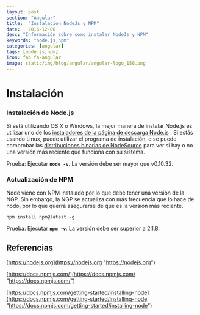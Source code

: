 ```yaml
---
layout: post
section: "Angular"
title:  "Instalacion NodeJs y NPM"
date:   2016-12-06
desc: "Información sobre como instalar NodeJs y NPM"
keywords: "node.js,npm"
categories: [angular]
tags: [node.js,npm]
icon: fab fa-angular
image: static/img/blog/angular/angular-logo_150.png
---
```


# Instalación #

### Instalación de Node.js ###

Si está utilizando OS X o Windows, la mejor manera de instalar Node.js es utilizar uno de los [instaladores de la página de descarga Node.js](https://nodejs.org/en/download/ "instaladores de la página de descarga Node.js") . Si estás usando Linux, puede utilizar el programa de instalación, o se puede comprobar las [distribuciones binarias de NodeSource](https://github.com/nodesource/distributions "distribuciones binarias de NodeSource") para ver si hay o no una versión más reciente que funciona con su sistema.

Prueba: Ejecutar **`node -v`**. La versión debe ser mayor que v0.10.32.
<!--more-->

### Actualización de NPM ###

Node viene con NPM instalado por lo que debe tener una versión de la NGP. Sin embargo, la NGP se actualiza con más frecuencia que lo hace de nodo, por lo que querrá asegurarse de que es la versión más reciente.

    npm install npm@latest -g

Prueba: Ejecutar **`npm -v`**. La versión debe ser superior a 2.1.8.

## Referencias ##

[https://nodejs.org](https://nodejs.org "https://nodejs.org")

[https://docs.npmjs.com/](https://docs.npmjs.com/ "https://docs.npmjs.com/")

[https://docs.npmjs.com/getting-started/installing-node](https://docs.npmjs.com/getting-started/installing-node "https://docs.npmjs.com/getting-started/installing-node")
